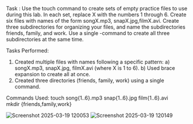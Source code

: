 Task :
Use the touch command to create sets of empty practice files to use during this lab. In each set, replace X with the numbers 1 through 6. 
Create six files with names of the form songX.mp3, snapX.jpg,filmX.avi. Create three subdirectories for organizing your files, and name 
the subdirectories friends, family, and work. Use a single -command to create all three subdirectories at the same time. 

Tasks Performed: 
1.  Created multiple files with names following a specific pattern:
   a) songX.mp3, snapX.jpg, filmX.avi (where X is 1 to 6).
   b) Used brace expansion to create all at once.
2. Created three directories (friends, family, work) using a single command.

Commands Used:
touch song{1..6}.mp3 snap{1..6}.jpg film{1..6}.avi  
mkdir {friends,family,work}


![Screenshot 2025-03-19 120053](https://github.com/user-attachments/assets/1e3c6e6b-a8c5-49ca-afa0-9dfa80402b2a)
![Screenshot 2025-03-19 120149](https://github.com/user-attachments/assets/c3361684-509c-4edf-bcc8-7cf6e73554d4)
